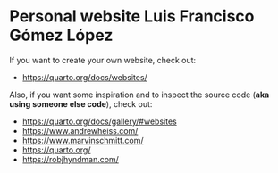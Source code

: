 # Personal website Luis Francisco Gómez López

If you want to create your own website, check out:

- https://quarto.org/docs/websites/

Also, if you want some inspiration and to inspect the source code (**aka using someone else code**), check out:

-  https://quarto.org/docs/gallery/#websites
-  https://www.andrewheiss.com/
-  https://www.marvinschmitt.com/
-  https://quarto.org/
-  https://robjhyndman.com/
